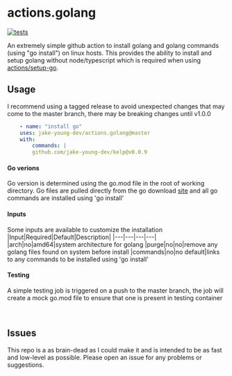 # actions.golang
[![tests](https://github.com/jake-young-dev/actions.golang/actions/workflows/test.yaml/badge.svg?branch=master)](https://github.com/jake-young-dev/actions.golang/actions/workflows/test.yaml)

An extremely simple github action to install golang and golang commands (using "go install") on linux hosts. This provides the ability to install and setup golang without node/typescript which is required when using [actions/setup-go](https://github.com/actions/setup-go). 


## Usage
I recommend using a tagged release to avoid unexpected changes that may come to the master branch, there may be breaking changes until v1.0.0
```yaml
    - name: "install go"
    uses: jake-young-dev/actions.golang@master
    with:
        commands: |
        github.com/jake-young-dev/kelp@v0.0.9
```

#### Go verions
Go version is determined using the go.mod file in the root of working directory. Go files are pulled directly from the go download [site](https://go.dev/dl/) and all go commands are installed using 'go install'
#### Inputs
Some inputs are available to customize the installation
|Input|Required|Default|Description|
|---|---|---|---|
|arch|no|amd64|system architecture for golang
|purge|no|no|remove any golang files found on system before install
|commands|no|no default|links to any commands to be installed using 'go install'
#### Testing
A simple testing job is triggered on a push to the master branch, the job will create a mock go.mod file to ensure that one is present in testing container

<br />

## Issues
This repo is a as brain-dead as I could make it and is intended to be as fast and low-level as possible. Please open an issue for any problems or suggestions.